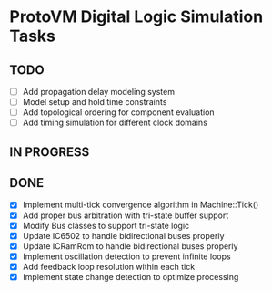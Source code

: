 # ProtoVM Digital Logic Simulation Tasks

## TODO

- [ ] Add propagation delay modeling system
- [ ] Model setup and hold time constraints
- [ ] Add topological ordering for component evaluation
- [ ] Add timing simulation for different clock domains

## IN PROGRESS

## DONE

- [x] Implement multi-tick convergence algorithm in Machine::Tick()
- [x] Add proper bus arbitration with tri-state buffer support
- [x] Modify Bus classes to support tri-state logic
- [x] Update IC6502 to handle bidirectional buses properly
- [x] Update ICRamRom to handle bidirectional buses properly
- [x] Implement oscillation detection to prevent infinite loops
- [x] Add feedback loop resolution within each tick
- [x] Implement state change detection to optimize processing